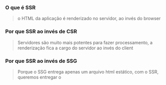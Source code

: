 ### O que é SSR

> o HTML da aplicação é renderizado no servidor, ao invés do browser

### Por que SSR ao invés de CSR

> Servidores são muito mais potentes para fazer processamento, a renderização fica a cargo do servidor ao invés do client

### Por que SSR ao invés de SSG

> Porque o SSG entrega apenas um arquivo html estático, com o SSR, queremos entregar o
